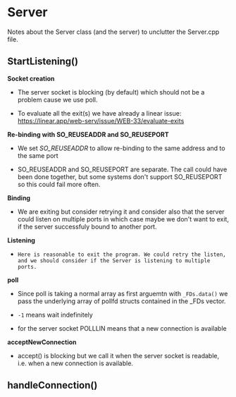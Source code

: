 # Server

Notes about the Server class (and the server) to unclutter the Server.cpp file.

## StartListening()

**Socket creation**

- The server socket is blocking (by default) which should not be a problem cause we use poll.

- To evaluate all the exit(s) we have already a linear issue: https://linear.app/web-serv/issue/WEB-33/evaluate-exits

**Re-binding with SO_REUSEADDR and SO_REUSEPORT**

- We set _SO_REUSEADDR_ to allow re-binding to the same address and to the same port

- SO_REUSEADDR and SO_REUSEPORT are separate. The call could have been done together, but some systems don't support SO_REUSEPORT so this could fail more often.

**Binding**

- We are exiting but consider retrying it and consider also that the server could listen on multiple ports in which case maybe we don't want to exit, if the server successfuly bound to another port.

**Listening**

-     Here is reasonable to exit the program. We could retry the listen, and we should consider if the Server is listening to multiple ports.

**poll**

- Since poll is taking a normal array as first arguemtn with `_FDs.data()` we pass the underlying array of pollfd structs contained in the \_FDs vector.

- `-1` means wait indefinitely

- for the server socket POLLLIN means that a new connection is available

**acceptNewConnection**

- accept() is blocking but we call it when the server socket is readable, i.e. when a new connection is available.

## handleConnection()
